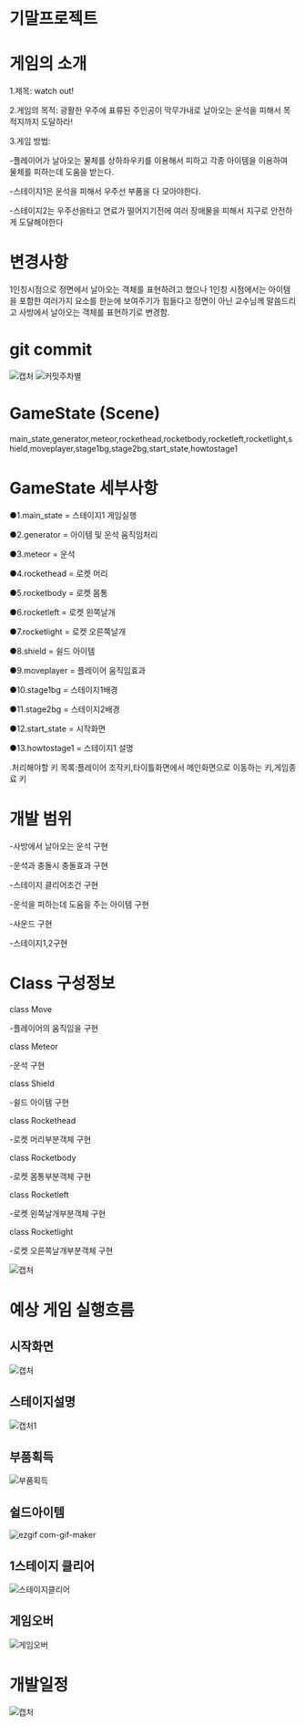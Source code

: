 # 기말프로젝트

# 게임의 소개
1.제목: watch out!


2.게임의 목적: 광활한 우주에 표류된 주인공이 막무가내로 날아오는 운석을 피해서 목적지까지 도달하라!


3.게임 방법:

 -플레이어가 날아오는 물체를 상하좌우키를 이용해서 피하고  각종 아이템을 이용하여 물체를 피하는데 도움을 받는다.
 
 -스테이지1은 운석을 피해서 우주선 부품을 다 모아야한다.
 
 -스테이지2는 우주선을타고 연료가 떨어지기전에 여러 장애물을 피해서 지구로 안전하게 도달해야한다

# 변경사항
 1인칭시점으로 정면에서 날아오는 객체를 표현하려고 했으나 1인칭 시점에서는 아이템을 포함한 여러가지 요소를 한눈에 보여주기가 힘들다고  정면이 아닌
 교수님께 말씀드리고 사방에서 날아오는 객체를 표현하기로 변경함.

# git commit
![캡처](https://user-images.githubusercontent.com/63137718/99939338-2e0b0b80-2dad-11eb-83c1-a264e6c297b3.PNG)
![커밋주차별](https://user-images.githubusercontent.com/63137718/99939251-fe5c0380-2dac-11eb-8731-9a6bd683c4bd.PNG)


# GameState (Scene)
 main_state,generator,meteor,rockethead,rocketbody,rocketleft,rocketlight,shield,moveplayer,stage1bg,stage2bg,start_state,howtostage1
 

# GameState 세부사항
 ●1.main_state = 스테이지1 게임실행

 ●2.generator = 아이템 및 운석 움직임처리

 ●3.meteor = 운석

 ●4.rockethead = 로켓 머리
 
 ●5.rocketbody = 로켓 몸통
 
 ●6.rocketleft = 로켓 왼쪽날개
 
 ●7.rocketlight = 로켓 오른쪽날개
 
 ●8.shield = 쉴드 아이템
 
 ●9.moveplayer = 플레이어 움직임효과
 
 ●10.stage1bg = 스테이지1배경
 
 ●11.stage2bg = 스테이지2배경
 
 ●12.start_state = 시작화면
 
 ●13.howtostage1 = 스테이지1 설명

.처리해야할 키 목록:플레이어 조작키,타이틀화면에서 메인화면으로 이동하는 키,게임종료 키

 # 개발 범위
  -사방에서 날아오는 운석 구현
  
  -운석과 충돌시 충돌효과 구현
  
  -스테이지 클리어조건 구현
  
  -운석을 피하는데 도움을 주는 아이템 구현
  
  -사운드 구현
  
  -스테이지1,2구현
 
 # Class 구성정보
  class Move
  
  -플레이어의 움직임을 구현
  
  class Meteor
  
  -운석 구현
  
  class Shield
  
  -쉴드 아이템 구현
  
  class Rockethead
  
  -로켓 머리부분객체 구현
  
  class Rocketbody
  
  -로켓 몸통부분객체 구현
  
  class Rocketleft
  
  -로켓 왼쪽날개부분객체 구현
  
  class Rocketlight
  
  -로켓 오른쪽날개부분객체 구현
  
 
 ![캡처](https://user-images.githubusercontent.com/63137718/99942354-e5565100-2db2-11eb-9efa-0828a7ccf080.PNG)
 
 

 # 예상 게임 실행흐름
 ## 시작화면
 ![캡처](https://user-images.githubusercontent.com/63137718/99911715-a637e980-2d39-11eb-9a88-4a02049abc59.PNG)
 ## 스테이지설명
 ![캡처1](https://user-images.githubusercontent.com/63137718/99911717-a89a4380-2d39-11eb-8a4d-8330fb042293.PNG)
 ## 부품획득
 ![부품획득](https://user-images.githubusercontent.com/63137718/99942136-7ed13300-2db2-11eb-8d83-c5d353828028.gif)
 ## 쉴드아이템
 ![ezgif com-gif-maker](https://user-images.githubusercontent.com/63137718/99942362-e8514180-2db2-11eb-87b1-c9820a58e91c.gif)
 ## 1스테이지 클리어
 ![스테이지클리어](https://user-images.githubusercontent.com/63137718/99942156-8690d780-2db2-11eb-9b21-969799fb5c8a.gif)
 ## 게임오버
 ![게임오버](https://user-images.githubusercontent.com/63137718/99942164-885a9b00-2db2-11eb-9936-dcd803c23f30.gif)


 
 # 개발일정

![캡처](https://user-images.githubusercontent.com/63137718/97064983-222cfd80-15e5-11eb-8dd5-d49330c85b58.PNG)
